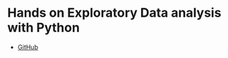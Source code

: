 # Hands on Exploratory Data analysis with Python

- [GitHub](https://github.com/PacktPublishing/hands-on-exploratory-data-analysis-with-python)
